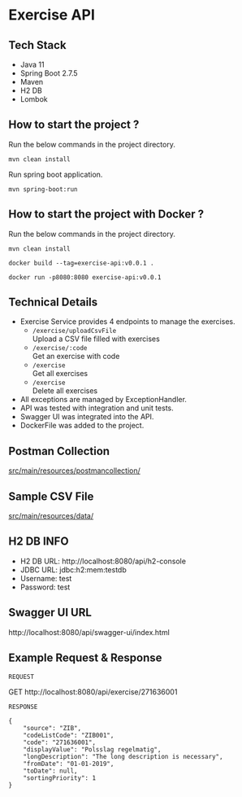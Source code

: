# Exercise API

## Tech Stack

- Java 11
- Spring Boot 2.7.5
- Maven
- H2 DB
- Lombok

## How to start the project ?

Run the below commands in the project directory.

```
mvn clean install
```

Run spring boot application.

```
mvn spring-boot:run
```

## How to start the project with Docker ?

Run the below commands in the project directory.

```
mvn clean install
```

```
docker build --tag=exercise-api:v0.0.1 .
```

```
docker run -p8080:8080 exercise-api:v0.0.1
```

## Technical Details

- Exercise Service provides 4 endpoints to manage the exercises.
    - `/exercise/uploadCsvFile` <br>
      Upload a CSV file filled with exercises
    - `/exercise/:code` <br>
      Get an exercise with code
    - `/exercise` <br>
      Get all exercises
    - `/exercise` <br>
      Delete all exercises
- All exceptions are managed by ExceptionHandler.
- API was tested with integration and unit tests.
- Swagger UI was integrated into the API.
- DockerFile was added to the project.

## Postman Collection

[src/main/resources/postmancollection/](src/main/resources/postmancollection/)

## Sample CSV File

[src/main/resources/data/](src/main/resources/data/)

## H2 DB INFO

- H2 DB URL: http://localhost:8080/api/h2-console
- JDBC URL: jdbc:h2:mem:testdb
- Username: test
- Password: test

## Swagger UI URL

http://localhost:8080/api/swagger-ui/index.html

## Example Request & Response

`REQUEST`

GET http://localhost:8080/api/exercise/271636001

`RESPONSE`
```
{
    "source": "ZIB",
    "codeListCode": "ZIB001",
    "code": "271636001",
    "displayValue": "Polsslag regelmatig",
    "longDescription": "The long description is necessary",
    "fromDate": "01-01-2019",
    "toDate": null,
    "sortingPriority": 1
}
```